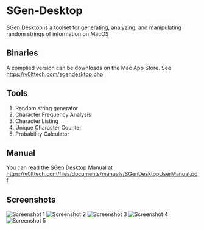 # SGen-Desktop
SGen Desktop is a toolset for generating, analyzing, and manipulating random strings of information on MacOS

## Binaries
A complied version can be downloads on the Mac App Store. See https://v0lttech.com/sgendesktop.php

## Tools
1. Random string generator
2. Character Frequency Analysis
3. Character Listing
4. Unique Character Counter
5. Probability Calculator

## Manual
You can read the SGen Desktop Manual at https://v0lttech.com/files/documents/manuals/SGenDesktopUserManual.pdf

## Screenshots
![Screenshot 1](https://v0lttech.com/files/images/sgendesktop/1.png)
![Screenshot 2](https://v0lttech.com/files/images/sgendesktop/2.png)
![Screenshot 3](https://v0lttech.com/files/images/sgendesktop/3.png)
![Screenshot 4](https://v0lttech.com/files/images/sgendesktop/4.png)
![Screenshot 5](https://v0lttech.com/files/images/sgendesktop/5.png)
